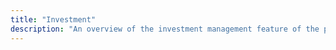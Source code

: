 ```yaml
---
title: "Investment"
description: "An overview of the investment management feature of the project."
---
```

